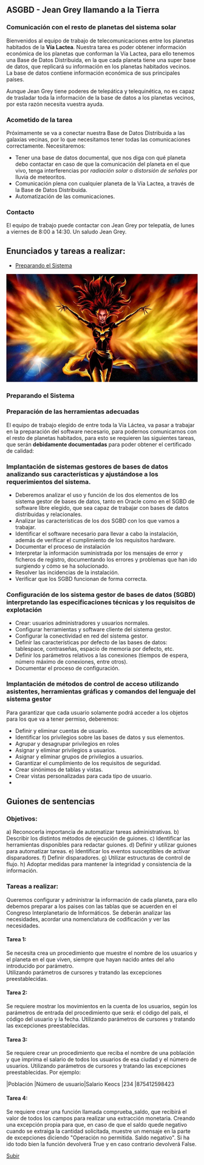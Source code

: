 <a name="principio"></a>
## ASGBD - Jean Grey llamando a la Tierra

### Comunicación con el resto de planetas del sistema solar
Bienvenidos al equipo de trabajo de telecomunicaciones entre los planetas habitados de la **Vía Lactea**.
Nuestra tarea es poder obtener información económica de los planetas que conforman la Vía Lactea, para ello tenemos una Base de Datos Distribuida, en la que cada planeta tiene una super base de datos, que replicará su información en los planetas habitados vecinos. La base de datos contiene información económica de sus principales países.

Aunque Jean Grey tiene poderes de telepática y telequinética, no es capaz de trasladar toda la información de la base de datos a los planetas vecinos, por esta razón necesita vuestra ayuda.

### Acometido de la tarea
Próximamente se va a conectar nuestra Base de Datos Distribuida a las galaxias vecinas, por lo que necesitamos tener todas las comunicaciones correctamente. Necesitaremos:
- Tener una base de datos documental, que nos diga con qué planeta debo contactar en caso de que la comunicación del planeta en el que vivo, tenga interferencias por *radiación solar* o *distorsión de señales* por lluvia de meteoritos.
- Comunicación plena con cualquier planeta de la Vía Lactea, a través de la Base de Datos Distribuida.
- Automatización de las comunicaciones.

### Contacto
El equipo de trabajo puede contactar con Jean Grey por telepatía, de lunes a viernes de 8:00 a 14:30.
Un saludo
    Jean Grey.

## Enunciados y tareas a realizar:
* [Preparando el Sistema](#preparacion)

![Poderes de Jean Gray](./Jean_Gray.png)

<a name="preparacion"></a>
### **Preparando el Sistema**
### Preparación de las herramientas adecuadas
El equipo de trabajo elegido de entre toda la Vía Láctea, va pasar a trabajar en la preparación del software necesario, para podernos comunicarnos con el resto de planetas habitados, para esto se requieren las siguientes tareas, que serán **debidamente documentadas** para poder obtener el certificado de calidad:
### Implantación de sistemas gestores de bases de datos analizando sus características y ajustándose a los requerimientos del sistema.
- Deberemos analizar el uso y función de los dos elementos de los sistema gestor de bases de datos, tanto en Oracle como en el SGBD de software libre elegido, que sea capaz de trabajar con bases de datos distribuidas y relacionales.
- Analizar las características de los dos SGBD con los que vamos a trabajar.
- Identificar el software necesario para llevar a cabo la instalación, además de verificar el cumplimiento de los requisitos hardware.
- Documentar el proceso de instalación
- Interpretar la información suministrada por los mensajes de error y ficheros de registro, documentando los errores y problemas que han ido surgiendo y cómo se ha solucionado.
- Resolver las incidencias de la instalación.
- Verificar que los SGBD funcionan de forma correcta.

### Configuración de los sistema gestor de bases de datos (SGBD) interpretando las especificaciones técnicas y los requisitos de explotación
- Crear: usuarios administradores y usuarios normales.
- Configurar herramientas y software cliente del sistema gestor.
- Configurar la conectividad en red del sistema gestor.
- Definir las características por defecto de las bases de datos: tablespace, contraseñas, espacio de memoria por defecto, etc.
- Definir los parámetros relativos a las conexiones (tiempos de espera, número máximo de conexiones, entre otros).
- Documentar el proceso de configuración.

### Implantación de métodos de control de acceso utilizando asistentes, herramientas gráficas y comandos del lenguaje del sistema gestor
Para garantizar que cada usuario solamente podrá acceder a los objetos para los que va a tener permiso, deberemos:
- Definir y eliminar cuentas de usuario.
- Identificar los privilegios sobre las bases de datos y sus elementos.
- Agrupar y desagrupar privilegios en roles
- Asignar y eliminar privilegios a usuarios.
- Asignar y eliminar grupos de privilegios a usuarios.
- Garantizar el cumplimiento de los requisitos de seguridad.
- Crear sinónimos de tablas y vistas.
- Crear vistas personalizadas para cada tipo de usuario.
- 
## **Guiones de sentencias**
### Objetivos:
a) Reconocerla importancia de automatizar tareas administrativas.
b) Describir los distintos métodos de ejecución de guiones.
c) Identificar las herramientas disponibles para redactar guiones.
d) Definir y utilizar guiones para automatizar tareas.
e) Identificar los eventos susceptibles de activar disparadores.
f) Definir disparadores.
g) Utilizar estructuras de control de flujo.
h) Adoptar medidas para mantener la integridad y consistencia de la información.

### Tareas a realizar:
Queremos configurar y administrar la información de cada planeta, para ello debemos preparar a los paises con las tablas que se acuerden en el Congreso Interplanetario de Informáticos.
Se deberán analizar las necesidades, acordar una nomenclatura de codificación y ver las necesidades.

#### Tarea 1:
Se necesita crea un procedimiento que muestre el nombre de los usuarios y el planeta en el que viven, siempre que hayan nacido antes del año introducido por parámetro.  
Utilizando parámetros de cursores y tratando las excepciones preestablecidas.

#### Tarea 2:
Se requiere mostrar los movimientos en la cuenta de los usuarios, según los parámetros de entrada del procedimiento que será: el código del país, el código del usuario y la fecha. 
Utilizando parámetros de cursores y tratando las excepciones preestablecidas.

#### Tarea 3:
Se requiere crear un procedimiento que reciba el nombre de una población y que imprima el salario de todos los usuarios de esa ciudad y el número de usuarios. 
Utilizando parámetros de cursores y tratando las excepciones preestablecidas.
Por ejemplo: 

|Población |Número de usuario|Salario 
Keocs |234 |875412598423 

#### Tarea 4:
Se requiere crear una función llamada comprueba_saldo, que recibirá el valor de todos los campos para realizar una extracción monetaria. Creando una excepción propia para que, en caso de que el saldo quede negativo cuando se extraiga la cantidad solicitada, muestre un mensaje en la parte de excepciones diciendo "Operación no permitida. Saldo negativo". Si ha ido todo bien la función devolverá True y en caso contrario devolverá False. 
 
[Subir](#principio)

